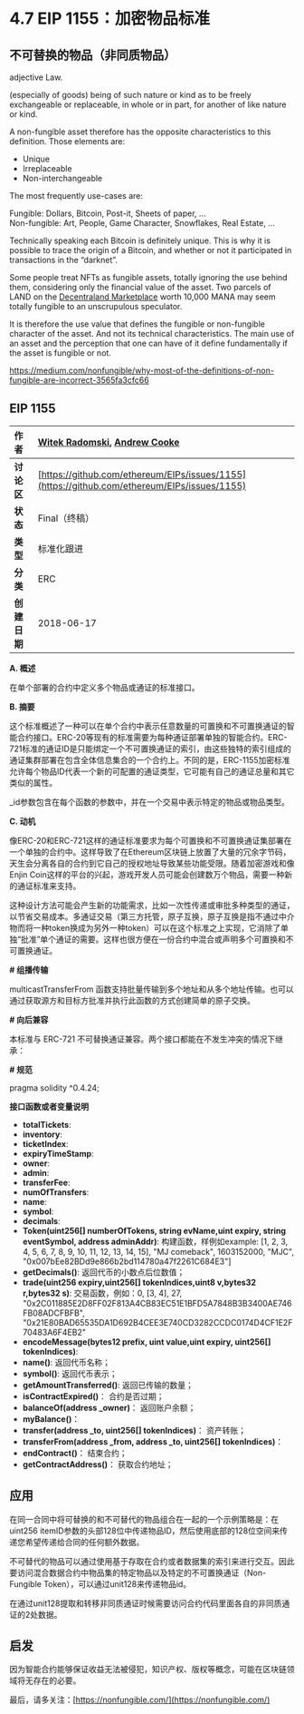 # 4.7 EIP 1155：加密物品标准

## **不可替换的物品（非同质物品）**

adjective Law. 

\(especially of goods\) being of such nature or kind as to be freely exchangeable or replaceable, in whole or in part, for another of like nature or kind.

A non-fungible asset therefore has the opposite characteristics to this definition. Those elements are:

* Unique
* Irreplaceable
* Non-interchangeable

The most frequently use-cases are:

Fungible: Dollars, Bitcoin, Post-it, Sheets of paper, …  
Non-fungible: Art, People, Game Character, Snowflakes, Real Estate, …

Technically speaking each Bitcoin is definitely unique. This is why it is possible to trace the origin of a Bitcoin, and whether or not it participated in transactions in the “darknet”.

Some people treat NFTs as fungible assets, totally ignoring the use behind them, considering only the financial value of the asset. Two parcels of LAND on the [Decentraland Marketplace](https://market.decentraland.org/) worth 10,000 MANA may seem totally fungible to an unscrupulous speculator.

It is therefore the use value that defines the fungible or non-fungible character of the asset. And not its technical characteristics. The main use of an asset and the perception that one can have of it define fundamentally if the asset is fungible or not.

https://medium.com/nonfungible/why-most-of-the-definitions-of-non-fungible-are-incorrect-3565fa3cfc66

## EIP 1155

| **作者** | [Witek Radomski](mailto:witek@enjin.com), [Andrew Cooke](mailto:andrew@enjin.com) |
| :--- | :--- |
| **讨论区** | [https://github.com/ethereum/EIPs/issues/1155](https://github.com/ethereum/EIPs/issues/1155) |
| **状态** | Final（终稿） |
| **类型** | 标准化跟进 |
| **分类** | ERC |
| **创建日期** | 2018-06-17 |

**A. 概述**

在单个部署的合约中定义多个物品或通证的标准接口。

**B. 摘要**

这个标准概述了一种可以在单个合约中表示任意数量的可置换和不可置换通证的智能合约接口。ERC-20等现有的标准需要为每种通证部署单独的智能合约。ERC-721标准的通证ID是只能绑定一个不可置换通证的索引，由这些独特的索引组成的通证集群部署在包含全体信息集合的一个合约上。不同的是，ERC-1155加密标准允许每个物品ID代表一个新的可配置的通证类型，它可能有自己的通证总量和其它类似的属性。

\_id参数包含在每个函数的参数中，并在一个交易中表示特定的物品或物品类型。

**C. 动机**

像ERC-20和ERC-721这样的通证标准要求为每个可置换和不可置换通证集部署在一个单独的合约中。这样导致了在Ethereum区块链上放置了大量的冗余字节码，天生会分离各自的合约到它自己的授权地址导致某些功能受限。随着加密游戏和像Enjin Coin这样的平台的兴起，游戏开发人员可能会创建数万个物品，需要一种新的通证标准来支持。

这种设计方法可能会产生新的功能需求，比如一次性传递或审批多种类型的通证，以节省交易成本。多通证交易（第三方托管，原子互换，原子互换是指不通过中介物而将一种token换成为另外一种token）可以在这个标准之上实现，它消除了单独“批准”单个通证的需要。这样也很方便在一份合约中混合或声明多个可置换和不可置换通证。

**\# 组播传输**

multicastTransferFrom 函数支持批量传输到多个地址和从多个地址传输。也可以通过获取源方和目标方批准并执行此函数的方式创建简单的原子交换。

**\# 向后兼容**

本标准与 ERC-721 不可替换通证兼容。两个接口都能在不发生冲突的情况下继承：

**\# 规范**

pragma solidity ^0.4.24;

**接口函数或者变量说明**

* **totalTickets**:
* **inventory**:
* **ticketIndex**:
* **expiryTimeStamp**:
* **owner**:
* **admin**:
* **transferFee**:
* **numOfTransfers**:
* **name**:
* **symbol**:
* **decimals**:
* **Token\(uint256\[\] numberOfTokens, string evName,uint expiry, string eventSymbol, address adminAddr\)**: 构建函数，样例如example: \[1, 2, 3, 4, 5, 6, 7, 8, 9, 10, 11, 12, 13, 14, 15\], "MJ comeback", 1603152000, "MJC", "0x007bEe82BDd9e866b2bd114780a47f2261C684E3"\]
* **getDecimals\(\)**: 返回代币的小数点后位数值；
* **trade\(uint256 expiry,uint256\[\] tokenIndices,uint8 v,bytes32 r,bytes32 s\)**: 交易函数，例如：0, \[3, 4\], 27, "0x2C011885E2D8FF02F813A4CB83EC51E1BFD5A7848B3B3400AE746FB08ADCFBFB", "0x21E80BAD65535DA1D692B4CEE3E740CD3282CCDC0174D4CF1E2F70483A6F4EB2"
* **encodeMessage\(bytes12 prefix, uint value,uint expiry, uint256\[\] tokenIndices\)**:
* **name\(\)**: 返回代币名称；
* **symbol\(\)**: 返回代币表示；
* **getAmountTransferred\(\)**: 返回已传输的数量；
* **isContractExpired\(\)**： 合约是否过期；
* **balanceOf\(address \_owner\)**： 返回账户余额；
* **myBalance\(\)**：
* **transfer\(address \_to, uint256\[\] tokenIndices\)**： 资产转账；
* **transferFrom\(address \_from, address \_to, uint256\[\] tokenIndices\)**：
* **endContract\(\)**： 结束合约；
* **getContractAddress\(\)**： 获取合约地址；

## 应用

在同一合同中将可替换的和不可替代的物品组合在一起的一个示例策略是：在uint256 itemID参数的头部128位中传递物品ID，然后使用底部的128位空间来传递您希望传递给合同的任何额外数据。

不可替代的物品可以通过使用基于存取在合约或者数据集的索引来进行交互。因此要访问混合数据合约中物品集的特定物品以及特定的不可置换通证（Non-Fungible Token），可以通过unit128来传递物品id。

在通过unit128提取和转移非同质通证时候需要访问合约代码里面各自的非同质通证的2处数据。

## 启发

因为智能合约能够保证收益无法被侵犯，知识产权、版权等概念，可能在区块链领域将无存在的必要。

最后，请多关注：[https://nonfungible.com/](https://nonfungible.com/)

